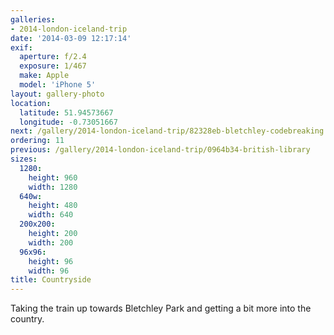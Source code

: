 ```yaml
---
galleries:
- 2014-london-iceland-trip
date: '2014-03-09 12:17:14'
exif:
  aperture: f/2.4
  exposure: 1/467
  make: Apple
  model: 'iPhone 5'
layout: gallery-photo
location:
  latitude: 51.94573667
  longitude: -0.73051667
next: /gallery/2014-london-iceland-trip/82328eb-bletchley-codebreaking
ordering: 11
previous: /gallery/2014-london-iceland-trip/0964b34-british-library
sizes:
  1280:
    height: 960
    width: 1280
  640w:
    height: 480
    width: 640
  200x200:
    height: 200
    width: 200
  96x96:
    height: 96
    width: 96
title: Countryside
---
```


Taking the train up towards Bletchley Park and getting a bit more into the country.
